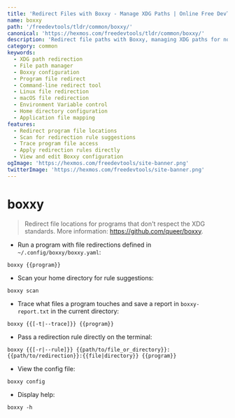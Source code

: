```yaml
---
title: 'Redirect Files with Boxxy - Manage XDG Paths | Online Free DevTools by Hexmos'
name: boxxy
path: '/freedevtools/tldr/common/boxxy/'
canonical: 'https://hexmos.com/freedevtools/tldr/common/boxxy/'
description: 'Redirect file paths with Boxxy, managing XDG paths for non-compliant programs.  Control file access and customize program behavior. Free online tool, no registration required.'
category: common
keywords:
  - XDG path redirection
  - File path manager
  - Boxxy configuration
  - Program file redirect
  - Command-line redirect tool
  - Linux file redirection
  - macOS file redirection
  - Environment Variable control
  - Home directory configuration
  - Application file mapping
features:
  - Redirect program file locations
  - Scan for redirection rule suggestions
  - Trace program file access
  - Apply redirection rules directly
  - View and edit Boxxy configuration
ogImage: 'https://hexmos.com/freedevtools/site-banner.png'
twitterImage: 'https://hexmos.com/freedevtools/site-banner.png'
---
```


# boxxy

> Redirect file locations for programs that don't respect the XDG standards.
> More information: <https://github.com/queer/boxxy>.

- Run a program with file redirections defined in `~/.config/boxxy/boxxy.yaml`:

`boxxy {{program}}`

- Scan your home directory for rule suggestions:

`boxxy scan`

- Trace what files a program touches and save a report in `boxxy-report.txt` in the current directory:

`boxxy {{[-t|--trace]}} {{program}}`

- Pass a redirection rule directly on the terminal:

`boxxy {{[-r|--rule]}} {{path/to/file_or_directory}}:{{path/to/redirection}}:{{file|directory}} {{program}}`

- View the config file:

`boxxy config`

- Display help:

`boxxy -h`

